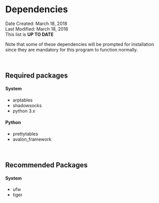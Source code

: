 # Dependencies
Date Created: March 18, 2018  
Last Modified: March 18, 2018  
This list is **UP TO DATE**  

Note that some of these dependencies will be prompted for installation since they are mandatory for this program to function normally.

<br>

## Required packages

#### System
+ arptables
+ shadowsocks
+ python 3.x

#### Python
+ prettytables
+ avalon_framework

<br>

## Recommended Packages

#### System
+ ufw
+ tiger